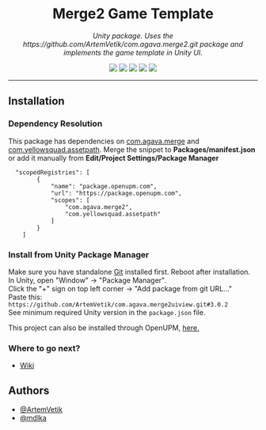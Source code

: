 <h1 align="center">Merge2 Game Template</h1>
<p align="center"><i>Unity package. Uses the https://github.com/ArtemVetik/com.agava.merge2.git package and implements the game template in Unity UI.</i></p>

<p align="center">
  <img src="https://img.shields.io/github/license/ArtemVetik/com.agava.merge2uiview" />
  <img src="https://img.shields.io/github/repo-size/ArtemVetik/com.agava.merge2uiview" />
  <img src="https://img.shields.io/github/issues/ArtemVetik/com.agava.merge2uiview" />
  <img src="https://img.shields.io/github/v/release/ArtemVetik/com.agava.merge2uiview?include_prereleases" />
  <a href="https://openupm.com/packages/com.agava.merge2uiview/"><img src="https://img.shields.io/npm/v/com.agava.merge2uiview?label=openupm&registry_uri=https://package.openupm.com" /></a>
</p>

---
## Installation
### Dependency Resolution
This package has dependencies on [com.agava.merge](https://github.com/ArtemVetik/com.agava.merge2.git) and [com.yellowsquad.assetpath](https://github.com/mdlka/com.yellowsquad.assetpath.git). Merge the snippet to **Packages/manifest.json** or add it manually from **Edit/Project Settings/Package Manager**
```
  "scopedRegistries": [
        {
            "name": "package.openupm.com",
            "url": "https://package.openupm.com",
            "scopes": [
                "com.agava.merge2",
                "com.yellowsquad.assetpath"
            ]
        }
    ]
```
### Install from Unity Package Manager
Make sure you have standalone [Git](https://git-scm.com/downloads) installed first. Reboot after installation.  
In Unity, open "Window" -> "Package Manager".  
Click the "+" sign on top left corner -> "Add package from git URL..."  
Paste this: `https://github.com/ArtemVetik/com.agava.merge2uiview.git#3.0.2`  
See minimum required Unity version in the `package.json` file.

This project can also be installed through OpenUPM, [here.](https://openupm.com/packages/com.agava.merge2uiview/)

### Where to go next?
* [Wiki](https://github.com/ArtemVetik/com.agava.merge2uiview/wiki)

## Authors

- [@ArtemVetik](https://www.github.com/ArtemVetik)
- [@mdlka](https://www.github.com/mdlka)
